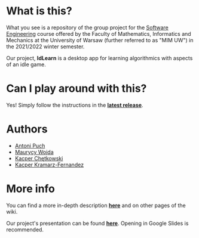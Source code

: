 # What is this?

What you see is a repository of the group project for the [Software Engineering](https://usosweb.mimuw.edu.pl/kontroler.php?_action=katalog2/przedmioty/pokazPrzedmiot&prz_kod=1000-214bIOP) course offered by the Faculty of Mathematics, Informatics and Mechanics at the University of Warsaw (further referred to as "MIM UW") in the 2021/2022 winter semester.

Our project, **IdLearn** is a desktop app for learning algorithmics with aspects of an idle game.

# Can I play around with this?

Yes! Simply follow the instructions in the [**latest release**](https://github.com/Maurycyt/IdLearn/releases/tag/v0.4).

# Authors
- [Antoni Puch](https://gitlab.com/users/Quwertyn)
- [Maurycy Wojda](https://github.com/Maurycyt)
- [Kacper Chętkowski](https://github.com/capi1500)
- [Kacper Kramarz-Fernandez](https://github.com/kfernandez31)

# More info

You can find a more in-depth description [**here**](https://github.com/Maurycyt/IdLearn/wiki) and on other pages of the wiki.

Our project's presentation can be found [**here**](https://github.com/Maurycyt/IdLearn/blob/main/IdLearn.pptx). Opening in Google Slides is recommended.
